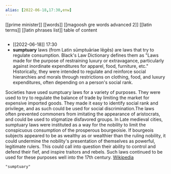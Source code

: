 ```yaml
---
alias: [2022-06-18,17:30,enw]
---
```

[[prime minister]] [[words]] [[magoosh gre words advanced 2]] [[latin terms]] [[latin phrases list]]
table of content
```toc
```
- [[2022-06-18]] 17:30
- **sumptuary** laws (from Latin sūmptuāriae lēgēs) are laws that try to regulate consumption. Black's Law Dictionary defines them as "Laws made for the purpose of restraining luxury or extravagance, particularly against inordinate expenditures for apparel, food, furniture, etc." Historically, they were intended to regulate and reinforce social hierarchies and morals through restrictions on clothing, food, and luxury expenditures, often depending on a person's social rank.

Societies have used sumptuary laws for a variety of purposes.  They were used to try to regulate the balance of trade by limiting the market for expensive imported goods. They made it easy to identify social rank and privilege, and as such could be used for social discrimination.The laws often prevented commoners from imitating the appearance of aristocrats, and could be used to stigmatize disfavored groups. In Late medieval cities, sumptuary laws were instituted as a way for the nobility to limit the conspicuous consumption of the prosperous bourgeoisie.  If bourgeois subjects appeared to be as wealthy as or wealthier than the ruling nobility, it could undermine the nobility's presentation of themselves as powerful, legitimate rulers. This could call into question their ability to control and defend their fief, and inspire traitors and rebels. Such laws continued to be used for these purposes well into the 17th century.
[Wikipedia](https://en.wikipedia.org/wiki/Sumptuary%20law)
```query
"sumptuary"
```